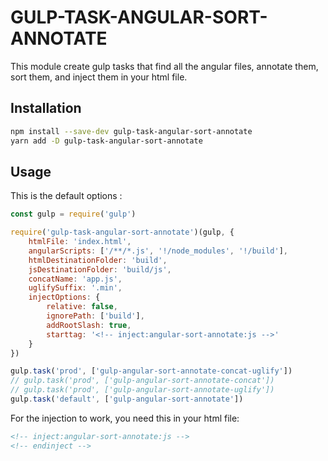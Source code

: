 # GULP-TASK-ANGULAR-SORT-ANNOTATE

This module create gulp tasks that find all the angular files, annotate them, sort them, and inject them in your html file.

## Installation

```bash
npm install --save-dev gulp-task-angular-sort-annotate
yarn add -D gulp-task-angular-sort-annotate
```

## Usage

This is the default options :

```javascript
const gulp = require('gulp')

require('gulp-task-angular-sort-annotate')(gulp, {
    htmlFile: 'index.html',
    angularScripts: ['/**/*.js', '!/node_modules', '!/build'],
    htmlDestinationFolder: 'build',
    jsDestinationFolder: 'build/js',
    concatName: 'app.js',
    uglifySuffix: '.min',
    injectOptions: {
        relative: false,
        ignorePath: ['build'],
        addRootSlash: true,
        starttag: '<!-- inject:angular-sort-annotate:js -->'
    }
})

gulp.task('prod', ['gulp-angular-sort-annotate-concat-uglify'])
// gulp.task('prod', ['gulp-angular-sort-annotate-concat'])
// gulp.task('prod', ['gulp-angular-sort-annotate-uglify'])
gulp.task('default', ['gulp-angular-sort-annotate'])
```

For the injection to work, you need this in your html file:

```html
<!-- inject:angular-sort-annotate:js -->
<!-- endinject -->
```
